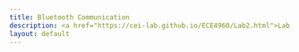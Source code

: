 ```yaml
---
title: Bluetooth Communication
description: <a href="https://cei-lab.github.io/ECE4960/Lab2.html">Lab 2</a>
layout: default
---
```

